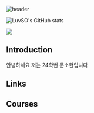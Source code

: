 ![header](https://capsule-render.vercel.app/api?type=Blur&color=gradient&height=300&section=header&text=Have%20a%20Nice%20Day%20🍀)

![LuvSO's GitHub stats](https://github-readme-stats.vercel.app/api?username=LuvSO&count_private=true)

<img src="https://img.shields.io/badge/instagram-FF0069?style=flat-square&logo=instagram&logoColor=pink"/>

## Introduction
안녕하세요 저는 24학번 문소현입니다

## Links

## Courses
